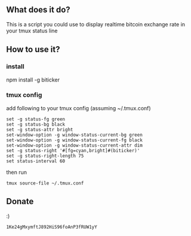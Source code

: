 ## What does it do?

This is a script you could use to display realtime bitcoin exchange rate in your tmux status line

## How to use it?

### install
npm install -g biticker

### tmux config

add following to your tmux config (assuming ~/.tmux.conf)

```
set -g status-fg green
set -g status-bg black
set -g status-attr bright
set-window-option -g window-status-current-bg green
set-window-option -g window-status-current-fg black
set-window-option -g window-status-current-attr dim
set -g status-right '#[fg=cyan,bright]#(biticker)'
set -g status-right-length 75
set status-interval 60
```

then run 

```
tmux source-file ~/.tmux.conf
```

## Donate

:)

```
1Ke24gMxymftJ892HiS96foAnP3fRUW1yY
```
